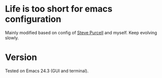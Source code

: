# Life is too short for emacs configuration
Mainly modified based on config of [Steve Purcell](https://github.com/purcell/emacs.d) and myself. Keep evolving slowly.
# Version
Tested on Emacs 24.3 (GUI and terminal).
